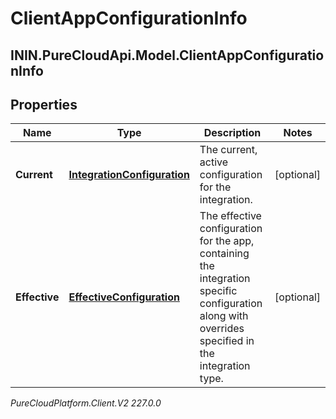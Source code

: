 # ClientAppConfigurationInfo

## ININ.PureCloudApi.Model.ClientAppConfigurationInfo

## Properties

|Name | Type | Description | Notes|
|------------ | ------------- | ------------- | -------------|
| **Current** | [**IntegrationConfiguration**](IntegrationConfiguration) | The current, active configuration for the integration. | [optional] |
| **Effective** | [**EffectiveConfiguration**](EffectiveConfiguration) | The effective configuration for the app, containing the integration specific configuration along with overrides specified in the integration type. | [optional] |



_PureCloudPlatform.Client.V2 227.0.0_
